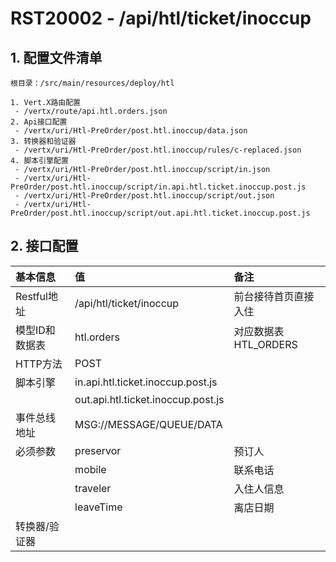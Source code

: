 # RST20002 - /api/htl/ticket/inoccup

## 1. 配置文件清单

```
根目录：/src/main/resources/deploy/htl

1. Vert.X路由配置
 - /vertx/route/api.htl.orders.json
2. Api接口配置
 - /vertx/uri/Htl-PreOrder/post.htl.inoccup/data.json
3. 转换器和验证器
 - /vertx/uri/Htl-PreOrder/post.htl.inoccup/rules/c-replaced.json
4. 脚本引擎配置
 - /vertx/uri/Htl-PreOrder/post.htl.inoccup/script/in.json
 - /vertx/uri/Htl-PreOrder/post.htl.inoccup/script/in.api.htl.ticket.inoccup.post.js
 - /vertx/uri/Htl-PreOrder/post.htl.inoccup/script/out.json
 - /vertx/uri/Htl-PreOrder/post.htl.inoccup/script/out.api.htl.ticket.inoccup.post.js
```

## 2. 接口配置

| 基本信息 | 值 | 备注 |
| :--- | :--- | :--- |
| Restful地址 | /api/htl/ticket/inoccup | 前台接待首页直接入住 |
| 模型ID和数据表 | htl.orders | 对应数据表HTL\_ORDERS |
| HTTP方法 | POST |  |
| 脚本引擎 | in.api.htl.ticket.inoccup.post.js |  |
|  | out.api.htl.ticket.inoccup.post.js |  |
| 事件总线地址 | MSG://MESSAGE/QUEUE/DATA |  |
| 必须参数 | preservor | 预订人 |
|  | mobile | 联系电话 |
|  | traveler | 入住人信息 |
|  | leaveTime | 离店日期 |
| 转换器/验证器 |  |  |



